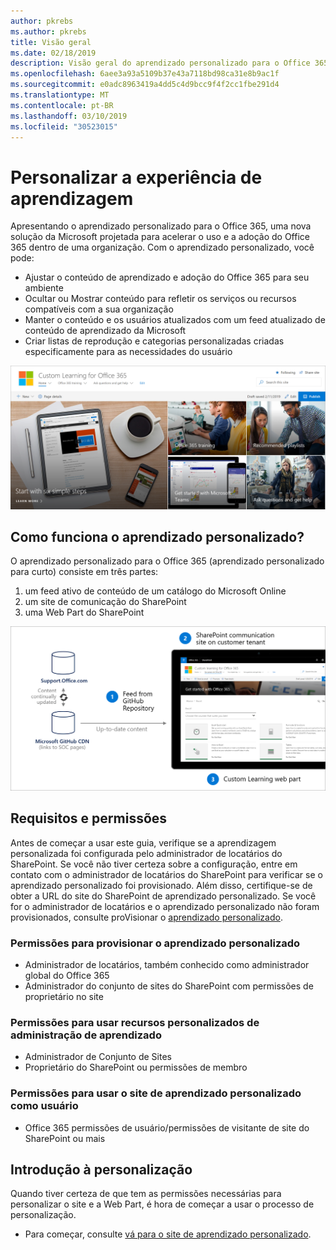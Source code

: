 ```yaml
---
author: pkrebs
ms.author: pkrebs
title: Visão geral
ms.date: 02/18/2019
description: Visão geral do aprendizado personalizado para o Office 365 para administradores
ms.openlocfilehash: 6aee3a93a5109b37e43a7118bd98ca31e8b9ac1f
ms.sourcegitcommit: e0adc8963419a4dd5c4d9bcc9f4f2cc1fbe291d4
ms.translationtype: MT
ms.contentlocale: pt-BR
ms.lasthandoff: 03/10/2019
ms.locfileid: "30523015"
---
```

# <a name="customize-the-learning-experience"></a>Personalizar a experiência de aprendizagem

Apresentando o aprendizado personalizado para o Office 365, uma nova solução da Microsoft projetada para acelerar o uso e a adoção do Office 365 dentro de uma organização. Com o aprendizado personalizado, você pode:
- Ajustar o conteúdo de aprendizado e adoção do Office 365 para seu ambiente 
- Ocultar ou Mostrar conteúdo para refletir os serviços ou recursos compatíveis com a sua organização 
- Manter o conteúdo e os usuários atualizados com um feed atualizado de conteúdo de aprendizado da Microsoft 
- Criar listas de reprodução e categorias personalizadas criadas especificamente para as necessidades do usuário

![CG-Introducing. png](media/cg-introducing.png)

## <a name="how-does-custom-learning-work"></a>Como funciona o aprendizado personalizado?

O aprendizado personalizado para o Office 365 (aprendizado personalizado para curto) consiste em três partes: 
1. um feed ativo de conteúdo de um catálogo do Microsoft Online
2. um site de comunicação do SharePoint
3. uma Web Part do SharePoint 

![CG-howitworks. png](media/cg-howitworks.png)

## <a name="requirements-and-permissions"></a>Requisitos e permissões

Antes de começar a usar este guia, verifique se a aprendizagem personalizada foi configurada pelo administrador de locatários do SharePoint. Se você não tiver certeza sobre a configuração, entre em contato com o administrador de locatários do SharePoint para verificar se o aprendizado personalizado foi provisionado. Além disso, certifique-se de obter a URL do site do SharePoint de aprendizado personalizado. Se você for o administrador de locatários e o aprendizado personalizado não foram provisionados, consulte proVisionar o [aprendizado personalizado](custom_provision.md). 

### <a name="permissions-to-provision-custom-learning"></a>Permissões para provisionar o aprendizado personalizado

- Administrador de locatários, também conhecido como administrador global do Office 365
- Administrador do conjunto de sites do SharePoint com permissões de proprietário no site

### <a name="permissions-to-use-custom-learning-administration-features"></a>Permissões para usar recursos personalizados de administração de aprendizado

- Administrador de Conjunto de Sites
- Proprietário do SharePoint ou permissões de membro

### <a name="permissions-to-use-the-custom-learning-site-as-a-user"></a>Permissões para usar o site de aprendizado personalizado como usuário

- Office 365 permissões de usuário/permissões de visitante de site do SharePoint ou mais

## <a name="get-started-with-customization"></a>Introdução à personalização
Quando tiver certeza de que tem as permissões necessárias para personalizar o site e a Web Part, é hora de começar a usar o processo de personalização. 

- Para começar, consulte [vá para o site de aprendizado personalizado](custom_goto.md).